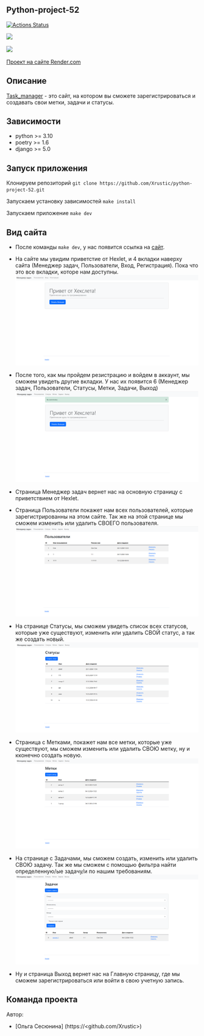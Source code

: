 ## Python-project-52

[![Actions Status](https://github.com/Xrustic/python-project-52/actions/workflows/hexlet-check.yml/badge.svg)](https://github.com/Xrustic/python-project-52/actions)

<a href="https://codeclimate.com/github/Xrustic/python-project-52/test_coverage"><img src="https://api.codeclimate.com/v1/badges/6c282b3cb0a2c0ba8cb9/test_coverage" /></a>

<a href="https://codeclimate.com/github/Xrustic/python-project-52/maintainability"><img src="https://api.codeclimate.com/v1/badges/6c282b3cb0a2c0ba8cb9/maintainability" /></a>

[Проект на сайте Render.com](https://python-project-52-afgy.onrender.com)
## Описание

[Task_manager](http://127.0.0.1:8000/) - это сайт, на котором вы сможете зарегистрироваться и создавать свои метки, задачи и статусы.

## Зависимости

* python >= 3.10
* poetry >= 1.6
* django >= 5.0

## Запуск приложения

Клонируем репозиторий ```git clone https://github.com/Xrustic/python-project-52.git```

Запускаем установку зависимостей ```make install```

Запускаем приложение ```make dev```

## Вид сайта

- После команды ```make dev```, у нас появится ссылка на [сайт](http://127.0.0.1:8000/).

- На сайте мы увидим приветстие от Hexlet, и 4 вкладки наверху сайта (Менеджер задач, Пользователи, Вход, Регистрация). Пока что это все вкладки, которе нам доступны.
![alt text](https://raw.githubusercontent.com/Xrustic/files_for_projects/main/project-52/image-2.png)

- После того, как мы пройдем резистрацию и войдем в аккаунт, мы сможем увидеть другие вкладки. У нас их появится 6 (Менеджер задач, Пользователи, Статусы, Метки, Задачи, Выход)
![alt text](https://raw.githubusercontent.com/Xrustic/files_for_projects/main/project-52/image-1.png)

- Страница Менеджер задач вернет нас на основную страницу с приветствием от Hexlet.

- Страница Пользователи покажет нам всех пользователей, которые зарегистрированны на этом сайте. Так же на этой странице мы сможем изменить или удалить СВОЕГО пользователя.
![alt text](https://raw.githubusercontent.com/Xrustic/files_for_projects/main/project-52/image.png)

- На странице Статусы, мы сможем увидеть список всех статусов, которые уже существуют, изменить или удалить СВОЙ статус, а так же создать новый.
![alt text](https://raw.githubusercontent.com/Xrustic/files_for_projects/main/project-52/image-3.png)

- Страница с Метками, покажет нам все метки, которые уже существуют, мы сможем изменить или удалить СВОЮ метку, ну и кконечно создать новую.
![alt text](https://raw.githubusercontent.com/Xrustic/files_for_projects/main/project-52/image-4.png)

- На странице с Задачами, мы сможем создать, изменить или удалить СВОЮ задачу. Так же мы сможем с помощью фильтра найти определенную/ые задачу/и по нашим требованиям.
![alt text](https://raw.githubusercontent.com/Xrustic/files_for_projects/main/project-52/image-5.png)

- Ну и страница Выход вернет нас на Главную страницу, где мы сможем зарегистрироваться или войти в свою учетную запись.

## Команда проекта
Автор:
- [Ольга Сесюнина] (https://<github.com/Xrustic>)
